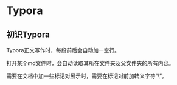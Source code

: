 # Typora

## 初识Typora

Typora正文写作时，每段前后会自动加一空行。

打开某个md文件时，会自动读取其所在文件夹及父文件夹的所有内容。

需要在文档中加一些标记对展示时，需要在标记对前加转义字符“\”。



